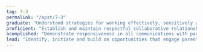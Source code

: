 ```yaml
---
tag: 7-3
permalink: "/apst/7-3"
graduate: "Understand strategies for working effectively, sensitively and confidentially with parents/carers."
proficient: "Establish and maintain respectful collaborative relationships with parents/ carers regarding their children’s learning and wellbeing."
acomplished: "Demonstrate responsiveness in all communications with parents/carers about their children’s learning and well-being."
lead: "Identify, initiate and build on opportunities that engage parents/ carers in both the progress of their children’s learning and in the educational priorities of the school."
---
```

